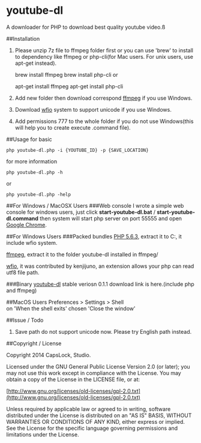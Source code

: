 youtube-dl
==========

A downloader for PHP to download best quality youtube video.ß

##Installation
1. Please unzip 7z file to ffmpeg folder first or you can use 'brew' to install to dependency like ffmpeg or php-cli(for Mac users. For unix users, use apt-get instead).

	brew install ffmpeg
	brew install php-cli
or

	apt-get install ffmpeg
	apt-get install php-cli

2. Add new folder then download correspond [ffmpeg](https://www.ffmpeg.org/) if you use Windows.
3. Download [wfio](https://github.com/kenjiuno/php-wfio) system to support unicode if you use Windows.
4. Add permissions 777 to the whole folder if you do not use Windows(this will help you to create execute .command file).

##Usage
for basic

	php youtube-dl.php -i {YOUTUBE_ID} -p {SAVE_LOCATION}

for more information

	php youtube-dl.php -h

or

	php youtube-dl.php -help

##For Windows / MacOSX Users
###Web console
I wrote a simple web console for windows users, just click **start-youtube-dl.bat** / **start-youtube-dl.command** then system will start php server on port 55555 and open [Google Chrome](https://www.google.com.tw/chrome).

##For Windows Users
###Packed bundles
[PHP 5.6.3](http://goo.gl/JWVzm4), extract it to C:\, it include wfio system.

[ffmpeg](http://goo.gl/OFhRje), extract it to the folder youtube-dl installed in ffmpeg/  

[wfio](https://github.com/kenjiuno/php-wfio), it was contributed by kenjijuno, an extension allows your php can read utf8 file path.

###Binary
[youtube-dl](http://goo.gl/CEYyLq) stable veriosn 0.1.1 download link is here.(include php and ffmpeg)  

##MacOS Users
Preferences > Settings > Shell  
on 'When the shell exits' chosen 'Close the window'

##Issue / Todo
1. Save path do not support unicode now. Please try English path instead.

##Copyright / License

Copyright 2014 CapsLock, Studio.

Licensed under the GNU General Public License Version 2.0 (or later); you may not use this work except in compliance with the License. You may obtain a copy of the License in the LICENSE file, or at:

[http://www.gnu.org/licenses/old-licenses/gpl-2.0.txt](http://www.gnu.org/licenses/old-licenses/gpl-2.0.txt)

Unless required by applicable law or agreed to in writing, software distributed under the License is distributed on an "AS IS" BASIS, WITHOUT WARRANTIES OR CONDITIONS OF ANY KIND, either express or implied. See the License for the specific language governing permissions and limitations under the License.
